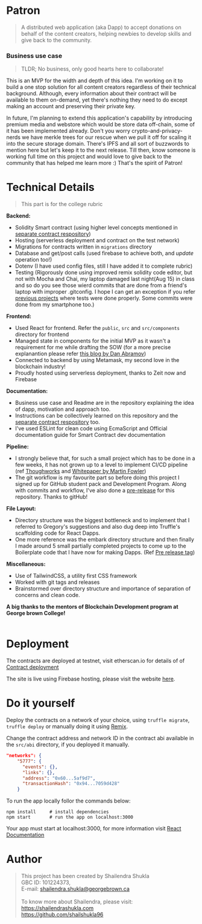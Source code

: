 # Patron 
> A distributed web application (aka Dapp) to accept donations on behalf of the content creators, helping newbies to develop skills and give back to the community.

### Business use case
> TLDR; No business, only good hearts here to collaborate!

This is an MVP for the width and depth of this idea. I'm working on it to build a one stop solution for all content creators regardless of their technical background. Although, every information about their contract will be available to them on-demand, yet there's nothing they need to do except making an account and preserving their private key.

In future, I'm planning to extend this application's capability by introducing premium media and webstore which would be store data off-chain, some of it has been implemented already. Don't you worry crypto-and-privacy-nerds we have merkle trees for our rescue when we pull it off for scaling it into the secure storage domain. There's IPFS and all sort of buzzwords to mention here but let's keep it to the next release. Till then, know someone is working full time on this project and would love to give back to the community that has helped me learn more :)
That's the spirit of Patron!

# Technical Details
> This part is for the college rubric

**Backend:** 
- Solidity Smart contract (using higher level concepts mentioned in [separate contract respository](https://github.com/shailshukla96/patron))
- Hosting (serverless deployment and contract on the test network)
- Migrations for contracts written in `migrations` directory
- Database and get/post calls (used firebase to achieve both, and _update_ operation too!)
- Dotenv (I have used config files, still I have added it to complete rubric)
- Testing (Rigorously done using improved remix solidity code editor, but not with Mocha and Chai, my laptop damaged last night(Aug 15) in class and so do you see those wierd commits that are done from a friend's laptop with improper .gitconfig. I hope I can get an exception if you refer [previous projects](https://github.com/tonyfeung/crypto-lottery/tree/release-v1/test) where tests were done properly. Some commits were done from my smartphone too.)

**Frontend:**
- Used React for frontend. Refer the `public`, `src` and `src/components` directory for frontend
- Managed state in components for the initial MVP as it wasn't a requirement for me while drafting the SOW (for a more precise explanantion please refer [this blog by Dan Abramov](https://medium.com/@dan_abramov/you-might-not-need-redux-be46360cf367))
- Connected to backend by using Metamask, my second love in the blockchain industry!
- Proudly hosted using serverless deployment, thanks to Zeit now and Firebase

**Documentation:**
- Business use case and Readme are in the repository explaining the idea of dapp, motivation and approach too.
- Instructions can be collectively learned on this repository and the [separate contract respository](https://github.com/shailshukla96/patron) too.
- I've used ESLint for clean code using EcmaScript and Official documentation guide for Smart Contract dev documentation

**Pipeline:**
- I strongly believe that, for such a small project which has to be done in a few weeks, it has not grown up to a level to implement CI/CD pipeline (ref [Thoughworks](https://www.thoughtworks.com/continuous-integration) and [Whitepaper by Martin Fowler](https://www.martinfowler.com/articles/continuousIntegration.html))
- The git workflow is my favourite part so before doing this project I signed up for GitHub student pack and Development Program. Along with commits and workflow, I've also done a [pre-release](https://github.com/shailshukla96/patron-dapp/releases) for this repository. Thanks to gitHub!

**File Layout:**
- Directory structure was the biggest bottleneck and to implement that I referred to Gregory's suggestions and also dug deep into Truffle's scaffolding code for React Dapps. 
- One more reference was the embark directory structure and then finally I made around 5 small partially completed projects to come up to the Boilerplate code that I have now for making Dapps. (Ref [Pre release tag](https://github.com/shailshukla96/patron-dapp/releases/tag/v0.1-alpha))

**Miscellaneous:**
- Use of TailwindCSS, a utility first CSS framework
- Worked with git tags and releases
- Brainstormed over directory structure and importance of separation of concerns and clean code.

**A big thanks to the mentors of Blockchain Development program at George brown College!**
<br><br>

# Deployment
The contracts are deployed at testnet, visit etherscan.io for details of of [Contract deployment](https://kovan.etherscan.io/address/0xd549322da4f8222c94428e5db7fa0380c4dfe255)

The site is live using Firebase hosting, please visit the website [here](https://patron-eth.firebaseapp.com/).

# Do it yourself
Deploy the contracts on a network of your choice, using `truffle migrate`, `truffle deploy` or manually doing it using [Remix](https://remix.ethereum.org).

Change the contract address and network ID in the contract abi available in the `src/abi` directory, if you deployed it manually.
```JSON
"networks": {
    "5777": {
      "events": {},
      "links": {},
      "address": "0x60...5af9d7",
      "transactionHash": "0x94...7059d428"
    }
```
To run the app locally follor the commands below:
```Shell
npm install     # install dependencies
npm start       # run the app on localhost:3000
```
Your app must start at localhost:3000, for more information visit [React Documentation](https://reactjs.org/docs/getting-started.html)
<br>

# Author
> This project has been created by Shailendra Shukla <br>GBC ID: 101224373,<br>E-mail: shailendra.shukla@georgebrown.ca <br>
<br> To know more about Shailendra, please visit: <br> https://shailendrashukla.com <br> https://github.com/shailshukla96

